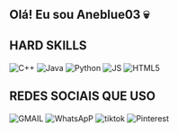 ## Olá! Eu sou Aneblue03 💀

## HARD SKILLS
<div style="display: inline_block">
  <img align="center" alt="C++" src="https://img.shields.io/badge/C%2B%2B-00599C?style=for-the-badge&logo=c%2B%2B&logoColor=white" />
  <img align="center" alt="Java" src="https://img.shields.io/badge/Java-ED8B00?style=for-the-badge&logo=openjdk&logoColor=white" />
  <img align="center" alt="Python" src="https://img.shields.io/badge/Python-14354C?style=for-the-badge&logo=python&logoColor=white" />
  <img align="center" alt="JS" src="https://img.shields.io/badge/JavaScript-323330?style=for-the-badge&logo=javascript&logoColor=F7DF1E" />
  <img align="center" alt="HTML5" src="https://img.shields.io/badge/HTML5-E34F26?style=for-the-badge&logo=html5&logoColor=white" />


## REDES SOCIAIS QUE USO

<div style="display: inline_block">
  <img align="center" alt="GMAIL" src="https://img.shields.io/badge/Gmail-D14836?style=for-the-badge&logo=gmail&logoColor=white" />
  <img align="center" alt="WhatsApP" src="https://img.shields.io/badge/WhatsApp-25D366?style=for-the-badge&logo=whatsapp&logoColor=white" />
  <img align="center" alt="tiktok" src="https://img.shields.io/badge/TikTok-000000?style=for-the-badge&logo=tiktok&logoColor=white" />
  <img align="center" alt="Pinterest" src="https://img.shields.io/badge/Pinterest-%23E60023.svg?&style=for-the-badge&logo=Pinterest&logoColor=white" />

